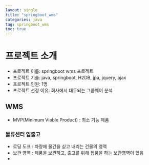 ```yaml
---
layout: single
title: "springboot_wms"
categories: java
tag: springboot_wms
toc: true
---
```


# 프로젝트 소개
- 프로젝트 이름: springboot wms 프로젝트
- 프로젝트 기술: java, springboot, H2DB, jpa, jquery, ajax
- 프로젝트 인원: 1명
- 프로젝트 선정 이유: 회사에서 대두되는 그룹웨어 분석

## WMS

- MVP(Minimum Viable Product) : 최소 기능 제품

### 물류센터 입출고

- 로딩 도크 : 차량에 물건을 싣고 내리는 건물의 영역
- 보관 영역 : 제품을 보관하고, 출고를 위해 집품을 하는 보관영역이 있음
- 


